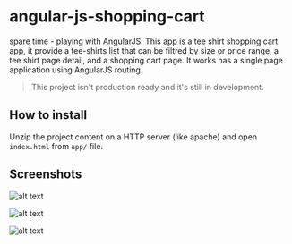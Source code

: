 angular-js-shopping-cart
=================

spare time - playing with AngularJS.
This app is a tee shirt shopping cart app, it provide a tee-shirts list that can be filtred by size or price range, a tee shirt page detail, and a shopping cart page. It works has a single page application using AngularJS routing.

> This project isn't production ready and it's still in development.

## How to install
Unzip the project content on a HTTP server (like apache) and open `index.html` from `app/` file.

## Screenshots

![alt text](http://www.apixelife.com/github/angular-js-shopping-cart/home.png "ReactJS Database Screenshot")

![alt text](http://www.apixelife.com/github/angular-js-shopping-cart/tee-shirt.png "ReactJS Database Screenshot")

![alt text](http://www.apixelife.com/github/angular-js-shopping-cart/cart.png "ReactJS Database Screenshot")